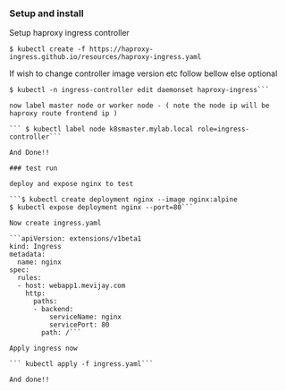 ### Setup and install

Setup haproxy ingress controller

```$ kubectl create -f https://haproxy-ingress.github.io/resources/haproxy-ingress.yaml```

If wish to change controller image version etc follow bellow else optional

```$ kubectl -n ingress-controller edit configmap haproxy-ingress
$ kubectl -n ingress-controller edit daemonset haproxy-ingress```

now label master node or worker node - ( note the node ip will be haproxy route frontend ip )

``` $ kubectl label node k8smaster.mylab.local role=ingress-controller```

And Done!!

### test run

deploy and expose nginx to test 

```$ kubectl create deployment nginx --image nginx:alpine
$ kubectl expose deployment nginx --port=80```

Now create ingress.yaml

```apiVersion: extensions/v1beta1
kind: Ingress
metadata:
  name: nginx
spec:
  rules:
  - host: webapp1.mevijay.com
    http:
      paths:
      - backend:
          serviceName: nginx
          servicePort: 80
        path: /```
        
Apply ingress now

``` kubectl apply -f ingress.yaml```

And done!!
